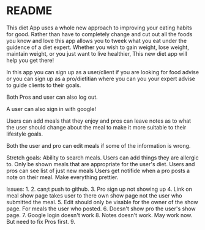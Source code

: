 # README

This diet App uses a whole new approach to improving your eating habits for good. Rather than have to completely change and cut out all the foods you know and love this app allows you to tweek what you eat under the guidence of a diet expert. Whether you wish to gain weight, lose weight, maintain weight, or you just want to live healthier, This new diet app will help you get there!

In this app you can sign up as a user/client if you are looking for food advise or you can sign up as a pro/dietitian where you can you your expert advise to guide clients to their goals.

Both Pros and user can also log out.

A user can also sign in with google!

Users can add meals that they enjoy and pros can leave notes as to what the user should change about the meal to make it more suitable to their lifestyle goals.

Both the user and pro can edit meals if some of the information is wrong.


Stretch goals:
Ability to search meals.
Users can add things they are allergic to.
Only be shown meals that are appropriate for the user's diet.
Users and pros can see list of just new meals
Users get notifide when a pro posts a note on their meal.
Make everything prettier.

Issues:
1.
2. can;t push to github.
3. Pro sign up not showing up
4. Link on meal show page takes user to there own show page not the user who submitted the meal.
5. Edit should only be visable for the owner of the show page. For meals the user who posted.
6. Doesn't show pro the user's show page.
7. Google login doesn't work
8. Notes doesn't work. May work now. But need to fix Pros first.
9.